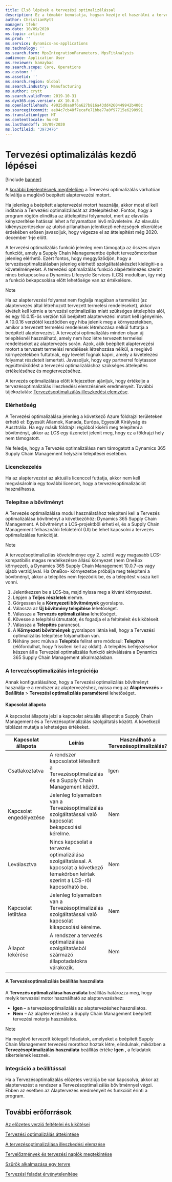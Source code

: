```yaml
---
title: Első lépések a tervezési optimalizálással
description: Ez a témakör bemutatja, hogyan kezdje el használni a tervezési optimalizáció funkciót.
author: ChristianRytt
manager: tfehr
ms.date: 10/09/2020
ms.topic: article
ms.prod: ''
ms.service: dynamics-ax-applications
ms.technology: ''
ms.search.form: MpsIntegrationParameters, MpsFitAnalysis
audience: Application User
ms.reviewer: kamaybac
ms.search.scope: Core, Operations
ms.custom: ''
ms.assetid: ''
ms.search.region: Global
ms.search.industry: Manufacturing
ms.author: crytt
ms.search.validFrom: 2019-10-31
ms.dyn365.ops.version: AX 10.0.5
ms.openlocfilehash: 49025d0aa0f6a627b816a43dd4260449942b400c
ms.sourcegitcommit: ae04c7cb48f7ecafe71bbe77a0f97715e6290991
ms.translationtype: HT
ms.contentlocale: hu-HU
ms.lasthandoff: 10/09/2020
ms.locfileid: "3973476"
---
```

# <a name="get-started-with-planning-optimization"></a>Tervezési optimalizálás kezdő lépései

[!include [banner](../../includes/banner.md)]

A [korábbi bejelentésnek megfelelően](https://docs.microsoft.com/dynamics365/supply-chain/get-started/removed-deprecated-features-scm-updates#use-of-built-in-supply-chain-management-master-planning-engine-for-distribution-scenarios) a Tervezési optimalizálás várhatóan felváltja a meglévő beépített alaptervezési motort.

Ha jelenleg a beépített alaptervezési motort használja, akkor most el kell indítania a Tervezési optimalizálását az áttelepítéshez. Fontos, hogy a program rögtön elindítsa az áttelepítési folyamatot, mert az elavulás kényszerítése hatással lehet a folyamatban lévő műveleteire. Az elavulás kikényszerítésekor az utolsó pillanatban jelentkező nehézségek elkerülése érdekében erősen javasoljuk, hogy végezze el az áttelepítést még 2020. december 1-je előtt. 

A tervezési optimalizálás funkció jelenleg nem támogatja az összes olyan funkciót, amely a Supply Chain Managementbe épített tervezőmotorban jelenleg elérhető. Ezért fontos, hogy meggyőződjön, hogy a tervezésoptimalizálásban jelenleg elérhető szolgáltatáskészlet kielégíti-e a követelményeket. A tervezési optimalizálás funkció alapértelmezés szerint nincs bekapcsolva a Dynamics Lifecycle Services (LCS) modulban, így még a funkció bekapcsolása előtt lehetősége van az értékelésre.

> [!NOTE]
> Ha az alaptervezési folyamat nem foglalja magában a termelést (az alaptervezés által létrehozott tervezett termelési rendeléseket), akkor kivételt kell kérnie a tervezési optimalizálás miatt szükséges áttelepítés alól, és egy 10.0.15-ös verzión túli beépített alaptervezési motort kell igényelnie. A 10.0.16 verziótól kezdődően egy hiba jelenik meg a környezetekben, amikor a tervezett termelési rendelések létrehozása nélkül futtatja a beépített alaptervezést. A tervezési optimalizálás minden olyan új telepítésnél használható, amely nem hoz létre tervezett termelési rendeléseket az alaptervezés során. Azok, akik beépített alaptervezési motort a tervezett termelési rendelések létrehozása nélkül, a meglévő környezetekben futtatnak, egy levelet fognak kapni, amely a kivételezési folyamat részleteit ismerteti. Javasoljuk, hogy egy partnerrel folytasson együttműködést a tervezési optimalizáláshoz szükséges áttelepítés értékeléséhez és megtervezéséhez.

A tervezés optimalizálása előtt kifejezetten ajánljuk, hogy értékelje a tervezésoptimalizálás illeszkedési elemzésének eredményeit. További tájékoztatás: [Tervezésoptimalizálás illeszkedési elemzése](planning-optimization-fit-analysis.md).

### <a name="availability"></a>Elérhetőség
A Tervezési optimalizálása jelenleg a következő Azure földrajzi területeken érhető el: Egyesült Államok, Kanada, Európa, Egyesült Királyság és Ausztrália. Ha egy másik földrajzi régióból kísérli meg telepíteni a bővítményt, akkor az LCS egy üzenetet jelenít meg, hogy ez a földrajzi hely nem támogatott.

Ne feledje, hogy a Tervezés optimalizálása nem támogatott a Dynamics 365 Supply Chain Management helyszíni telepítései esetében.

### <a name="licensing"></a>Licenckezelés

Ha az alaptervezést az aktuális licenccel futtatja, akkor nem kell megvásárolnia egy további licencet, hogy a tervezésoptimalizációt használhassa.

### <a name="install-the-add-in"></a>Telepítse a bővítményt

A Tervezés optimalizálása modul használatához telepíteni kell a Tervezés optimalizálása bővítményt a következőhöz: Dynamics 365 Supply Chain Management. A bővítményt a LCS-projektből érheti el, és a Supply Chain Management felhasználói felületéről (UI) be lehet kapcsolni a tervezés optimalizálása funkcióját.

> [!NOTE]
> A tervezésoptimalizálás követelménye egy 2. szintű vagy magasabb LCS-kompatibilis magas rendelkezésre állású környezet (nem OneBox környezet), a Dynamics 365 Supply Chain Management 10.0.7-es vagy újabb verziójával. Ha OneBox- környezetbe próbálja meg telepíteni a bővítményt, akkor a telepítés nem fejeződik be, és a telepítést vissza kell vonni.

1. Jelentkezzen be a LCS-ba, majd nyissa meg a kívánt környezetet.
1. Lépjen a **Teljes részletek** elemre.
1. Görgessen le a **Környezeti bővítmények** gyorslapra.
1. Válassza az **Új bővítmény telepítése** lehetőséget.
1. Válassza a **Tervezés optimalizálása** lehetőséget.
1. Kövesse a telepítési útmutatót, és fogadja el a feltételeit és kikötéseit.
1. Válassza a **Telepítés** parancsot.
1. A **Környezeti bővítmények** gyorslapon látnia kell, hogy a Tervezési optimalizálás telepítése folyamatban van.
1. Néhány perc múlva a **Telepítés** felirat erre módosul: **Telepítve** (előfordulhat, hogy frissíteni kell az oldalt). A telepítés befejezésekor készen áll a Tervezési optimalizálás funkció aktiválására a Dynamics 365 Supply Chain Management alkalmazásban.

### <a name="planning-optimization-integration"></a>A tervezésoptimalizálás integrációja

Annak konfigurálásához, hogy a Tervezési optimalizálás bővítményt használja-e a rendszer az alaptervezéshez, nyissa meg az **Alaptervezés** \> **Beállítás** \> **Tervezési optimalizálás paraméterei** lehetőséget.

#### <a name="connection-status"></a>Kapcsolat állapota

A kapcsolat állapota jelzi a kapcsolat aktuális állapotát a Supply Chain Management és a Tervezésoptimalizálás szolgáltatás között. A következő táblázat mutatja a lehetséges értékeket.

| Kapcsolat állapota | Leírás | Használható a Tervezésoptimalizálás? |
|---|---|---|
| Csatlakoztatva | A rendszer kapcsolatot létesített a Tervezésoptimalizálás és a Supply Chain Management között. | Igen |
| Kapcsolat engedélyezése | Jelenleg folyamatban van a Tervezésoptimalizálás szolgáltatással való kapcsolat bekapcsolási kérelme. | Nem |
| Leválasztva | Nincs kapcsolat a tervezés optimalizálása szolgáltatással. A kapcsolat a következő témakörben leírtak szerint a LCS-ről kapcsolható be. | Nem |
| Kapcsolat letiltása | Jelenleg folyamatban van a Tervezésoptimalizálás szolgáltatással való kapcsolat kikapcsolási kérelme. | Nem |
| Állapot lekérése | A rendszer a tervezés optimalizálása szolgáltatásból származó állapotadatokra várakozik. | Nem |

#### <a name="the-use-planning-optimization-option"></a>A Tervezésoptimalizálás beállítás használata

A **Tervezés optimalizálása használata** beállítás határozza meg, hogy melyik tervezési motor használható az alaptervezéshez:

- **Igen** – a tervezésoptimalizálás az alaptervezéshez használatos.
- **Nem** – Az alaptervezéshez a Supply Chain Management beépített tervezési motorja használatos.

> [!NOTE]
> Ha meglévő tervezett kötegelt feladatok, amelyeket a beépített Supply Chain Management tervezési morothoz hoztak létre, elindulnak, miközben a **Tervezésoptimalizálás használata** beállítás értéke **Igen** , a feladatok sikertelenek lesznek.

### <a name="integration-with-the-setup"></a>Integráció a beállítással

Ha a Tervezésoptimalizálás előzetes verziója be van kapcsolva, akkor az alaptervezést a rendszer a Tervezésoptimalizálás bővítménnyel végzi. Ebben az esetben az Alaptervezés eredményeit és funkcióit érinti a program.

## <a name="additional-resources"></a>További erőforrások

[Az előzetes verzió feltételei és kikötései](https://go.microsoft.com/fwlink/?linkid=2015274)

[Tervezési optimalizálás áttekintése](planning-optimization-overview.md)

[A tervezésoptimalizálása illeszkedési elemzése](planning-optimization-fit-analysis.md)

[Tervelőzmények és tervezési naplók megtekintése](plan-history-logs.md)

[Szűrők alkalmazása egy tervre](plan-filters.md)

[Tervezési feladat érvénytelenítése](cancel-planning-job.md)
